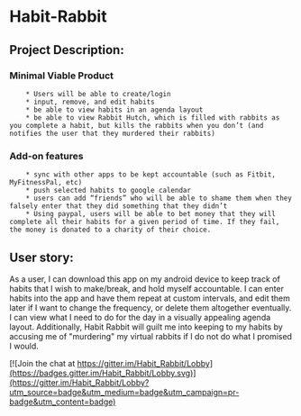 # Habit-Rabbit
## Project Description:

### Minimal Viable Product
		* Users will be able to create/login
		* input, remove, and edit habits
		* be able to view habits in an agenda layout
		* be able to view Rabbit Hutch, which is filled with rabbits as you complete a habit, but kills the rabbits when you don’t (and notifies the user that they murdered their rabbits)
    
### Add-on features
		* sync with other apps to be kept accountable (such as Fitbit, MyFitnessPal, etc)
		* push selected habits to google calendar
		* users can add “friends” who will be able to shame them when they falsely enter that they did something that they didn’t
		* Using paypal, users will be able to bet money that they will complete all their habits for a given period of time. If they fail, the money is donated to a charity of their choice.


## User story:
As a user, I can download this app on my android device to keep track of habits that I wish to make/break, and hold myself accountable. I can enter habits into the app and have them repeat at custom intervals, and edit them later if I want to change the frequency, or delete them altogether eventually. I can view what I need to do for the day in a visually appealing agenda layout. Additionally, Habit Rabbit will guilt me into keeping to my habits by accusing me of "murdering" my virtual rabbits if I do not do what I promised I would.

[![Join the chat at https://gitter.im/Habit_Rabbit/Lobby](https://badges.gitter.im/Habit_Rabbit/Lobby.svg)](https://gitter.im/Habit_Rabbit/Lobby?utm_source=badge&utm_medium=badge&utm_campaign=pr-badge&utm_content=badge)
